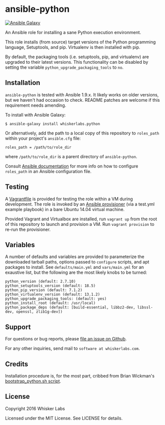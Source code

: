 # ansible-python

[![Ansible Galaxy](http://img.shields.io/badge/galaxy-whiskerlabs.python-660198.svg)](https://galaxy.ansible.com/list#/roles/4007)

An Ansible role for installing a sane Python execution environment.

This role installs (from source) target versions of the Python programming language,
Setuptools, and pip. Virtualenv is then installed with pip.

By default, the packaging tools (i.e. setuptools, pip, and virtualenv)
are upgraded to their latest versions. This functionality can be
disabled by setting the variable `python_upgrade_packaging_tools` to
`no`.

## Installation

`ansible-python` is tested with Ansible 1.9.x. It likely works on older
versions, but we haven't had occasion to check. README patches are
welcome if this requirement needs amending.

To install with Ansible Galaxy:

    $ ansible-galaxy install whiskerlabs.python

Or alternatively, add the path to a local copy of this repository to
`roles_path` within your project's `ansible.cfg` file:

    roles_path = /path/to/role_dir

where `/path/to/role_dir` is a parent directory of `ansible-python`.

Consult
[Ansible documentation](http://docs.ansible.com/intro_configuration.html)
for more info on how to configure `roles_path` in an Ansible
configuration file.

## Testing

A [Vagrantfile](http://docs.vagrantup.com/v2/vagrantfile/index.html)
is provided for testing the role within a VM during development. The
role is invoked by an
[Ansible provisioner](https://docs.vagrantup.com/v2/provisioning/ansible.html)
(via a test.yml example playbook) in a bare Ubuntu 14.04 virtual
machine.

Provided Vagrant and Virtualbox are installed, run `vagrant up` from
the root of this repository to launch and provision a VM. Run `vagrant
provision` to re-run the provisioner.

## Variables

A number of defaults and variables are provided to parameterize the
downloaded tarball paths, options passed to `configure` scripts, and
apt packages to install. See `defaults/main.yml` and `vars/main.yml`
for an exaustive list, but the following are the most likely knobs to
be turned:

    python_version (default: 2.7.10)
    python_setuptools_version (default: 18.5)
    python_pip_version (default: 7.1.2)
    python_virtualenv_version (default: 13.1.2)
    python_upgrade_packaging_tools: (default: yes)
    python_install_root (default: /usr/local)
    python_package_deps (default: [build-essential, libbz2-dev, libssl-dev, openssl, zlib1g-dev])

## Support

For questions or bug reports, please
[file an issue on Github](https://github.com/whiskerlabs/ansible-python/issues).

For any other inquiries, send mail to `software at whiskerlabs.com`.

## Credits

Installation procedure is, for the most part, cribbed from Brian
Wickman's
[bootstrap_python.sh script](https://github.com/wickman/python-bootstrap/).

## License

Copyright 2016 Whisker Labs

Licensed under the MIT License. See LICENSE for details.
